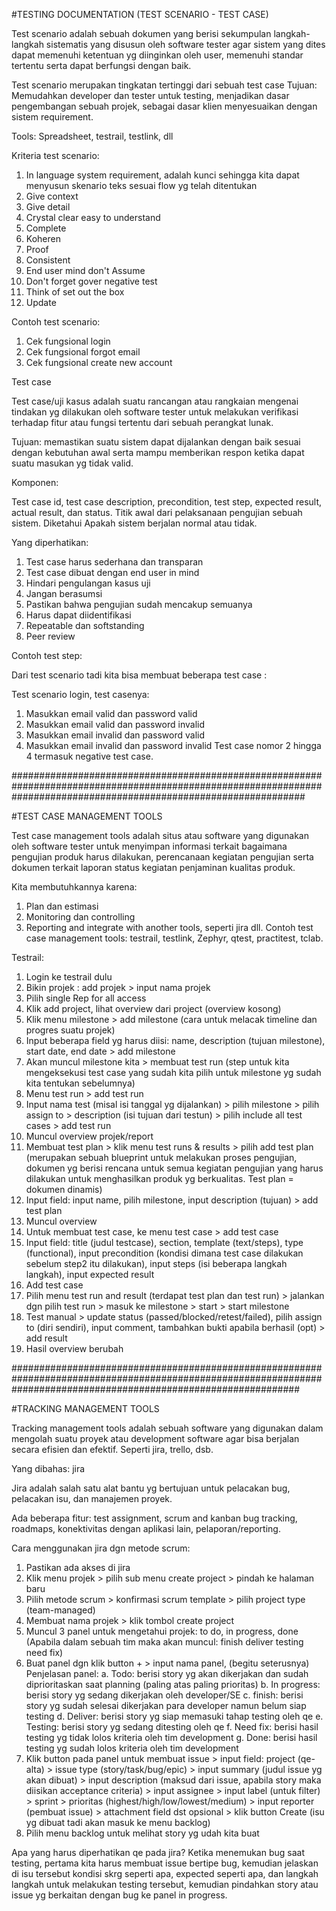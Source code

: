 #TESTING DOCUMENTATION (TEST SCENARIO - TEST CASE)

Test scenario adalah sebuah dokumen yang berisi sekumpulan langkah-langkah sistematis yang disusun oleh software tester agar sistem yang dites dapat memenuhi ketentuan yg diinginkan oleh user, memenuhi standar tertentu serta dapat berfungsi dengan baik.

Test scenario merupakan tingkatan tertinggi dari sebuah test case
Tujuan: Memudahkan developer dan tester  untuk testing, menjadikan dasar pengembangan sebuah projek, sebagai dasar klien menyesuaikan dengan sistem requirement.

Tools: Spreadsheet, testrail, testlink, dll

Kriteria test scenario:
1. In language system requirement, adalah kunci sehingga kita dapat menyusun skenario teks sesuai flow yg telah ditentukan 
2. Give context
3.  Give detail
4. Crystal clear easy to understand
5. Complete
6. Koheren
7. Proof
8. Consistent
9. End user mind don't Assume
10. Don't forget gover negative test
11. Think of set out the box
12. Update

Contoh test scenario:
1. Cek fungsional login
2. Cek fungsional forgot email
3. Cek fungsional create new account

Test case

Test case/uji kasus adalah suatu rancangan atau rangkaian mengenai tindakan yg dilakukan oleh software tester untuk melakukan verifikasi terhadap fitur atau fungsi tertentu dari sebuah perangkat lunak.

Tujuan: memastikan suatu sistem dapat dijalankan dengan baik sesuai dengan kebutuhan awal serta mampu memberikan respon ketika dapat suatu masukan yg tidak valid.

Komponen:

Test case id, test case description, precondition, test step, expected result, actual result, dan status.
Titik awal dari pelaksanaan pengujian sebuah sistem. Diketahui Apakah sistem berjalan normal atau tidak.

Yang diperhatikan:
1. Test case harus sederhana dan transparan
2. Test case dibuat dengan end user in mind
3. Hindari pengulangan kasus uji
4. Jangan berasumsi
5. Pastikan bahwa pengujian sudah mencakup semuanya
6. Harus dapat diidentifikasi
7. Repeatable dan softstanding
8. Peer review

Contoh test step:

Dari test scenario tadi kita bisa membuat beberapa test case :

Test scenario login, test casenya:
1. Masukkan email valid dan password valid
2. Masukkan email valid dan password invalid
3. Masukkan email invalid dan password valid
4. Masukkan email invalid dan password invalid 
Test case nomor 2 hingga 4 termasuk negative test case.


#####################################################################################################################################################################

#TEST CASE MANAGEMENT TOOLS

Test case management tools adalah situs atau software yang digunakan oleh software tester untuk menyimpan informasi terkait bagaimana pengujian produk harus dilakukan, perencanaan kegiatan pengujian serta dokumen terkait laporan status kegiatan penjaminan kualitas produk.

Kita membutuhkannya karena:
1. Plan dan estimasi
2. Monitoring dan controlling
3. Reporting and integrate with another tools, seperti jira dll.
Contoh test case management tools: testrail, testlink, Zephyr, qtest, practitest, tclab.

Testrail:
1. Login ke testrail dulu
2. Bikin projek : add projek > input nama projek
3. Pilih single Rep for all access
4. Klik add project, lihat overview dari project (overview kosong)
5. Klik menu milestone > add milestone (cara untuk melacak timeline dan progres suatu projek)
6. Input beberapa field yg harus diisi: name, description (tujuan milestone), start date, end date > add milestone
7. Akan muncul milestone kita > membuat test run (step untuk kita mengeksekusi test case yang sudah kita pilih untuk milestone yg sudah kita tentukan sebelumnya)
8. Menu test run > add test run
9. Input nama test (misal isi tanggal yg dijalankan) > pilih milestone > pilih assign to > description (isi tujuan dari testun) > pilih include all test cases > add test run
10. Muncul overview projek/report
11. Membuat test plan > klik menu test runs & results > pilih add test plan (merupakan sebuah blueprint untuk melakukan proses pengujian, dokumen yg berisi rencana untuk semua kegiatan pengujian yang harus dilakukan untuk menghasilkan produk yg berkualitas. Test plan = dokumen dinamis)
12. Input field: input name, pilih milestone, input description (tujuan) > add test plan
13. Muncul overview
14. Untuk membuat test case, ke menu test case > add test case
15. Input field: title (judul testcase), section, template (text/steps), type (functional), input precondition (kondisi dimana test case dilakukan sebelum step2 itu dilakukan), input steps (isi beberapa langkah langkah), input expected result
16. Add test case
17. Pilih menu test run and result (terdapat test plan dan test run) > jalankan dgn pilih test run > masuk ke milestone > start > start milestone 
18. Test manual > update status (passed/blocked/retest/failed), pilih assign to (diri sendiri), input comment, tambahkan bukti apabila berhasil (opt) > add result
19. Hasil overview berubah


####################################################################################################################################################################

#TRACKING MANAGEMENT TOOLS

Tracking management tools adalah sebuah software yang digunakan dalam mengolah suatu proyek atau development software agar bisa berjalan secara efisien dan efektif. Seperti jira, trello, dsb.

Yang dibahas: jira

Jira adalah salah satu alat bantu yg bertujuan untuk pelacakan bug, pelacakan isu, dan manajemen proyek. 

Ada beberapa fitur: test assignment, scrum and kanban bug tracking, roadmaps, konektivitas dengan aplikasi lain, pelaporan/reporting.

Cara menggunakan jira dgn metode scrum:
1. Pastikan ada akses di jira 
2. Klik menu projek > pilih sub menu create project > pindah ke halaman baru
3. Pilih metode scrum > konfirmasi scrum template > pilih project type (team-managed)
4. Membuat nama projek > klik tombol create project
5. Muncul 3 panel untuk mengetahui projek: to do, in progress, done (Apabila dalam sebuah tim maka akan muncul: finish deliver  testing need fix)
6. Buat panel dgn klik button + > input nama panel, (begitu seterusnya)
Penjelasan panel:
a. Todo: berisi story yg akan dikerjakan dan sudah diprioritaskan saat planning (paling atas paling prioritas)
b. In progress: berisi story yg sedang dikerjakan oleh developer/SE
c. finish: berisi story yg sudah selesai dikerjakan para developer namun belum siap testing
d. Deliver: berisi story yg siap memasuki tahap testing oleh qe
e. Testing: berisi story yg sedang ditesting oleh qe
f. Need fix: berisi hasil testing yg tidak lolos kriteria oleh tim development
g. Done: berisi hasil testing yg sudah lolos kriteria oleh tim development
7. Klik button pada panel untuk membuat issue > input field: project (qe-alta) > issue type (story/task/bug/epic) > input summary (judul issue yg akan dibuat) > input description (maksud dari issue, apabila story maka diisikan acceptance criteria) > input assignee > input label (untuk filter) > sprint > prioritas (highest/high/low/lowest/medium) > input reporter (pembuat issue) > attachment field dst opsional > klik button Create (isu yg dibuat tadi akan masuk ke menu backlog)
9. Pilih menu backlog untuk melihat story yg udah kita buat


Apa yang harus diperhatikan qe pada jira? Ketika menemukan bug saat testing, pertama kita harus membuat issue bertipe bug, kemudian jelaskan di isu tersebut kondisi skrg seperti apa, expected seperti apa, dan langkah langkah untuk melakukan testing tersebut, kemudian pindahkan story atau issue yg berkaitan dengan bug ke panel in progress.
